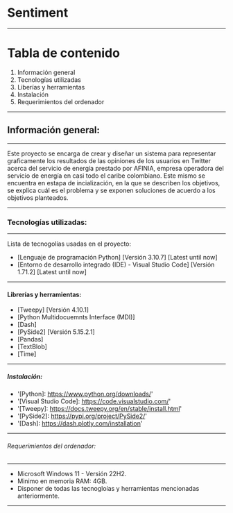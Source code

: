 # Sentiment
***
# Tabla de contenido
1. Información general
2. Tecnologías utilizadas
3. Liberías y herramientas
4. Instalación
5. Requerimientos del ordenador
***
## Información general:
***
Este proyecto se encarga de crear y diseñar un sistema para representar graficamente los resultados de las opiniones de los usuarios en Twitter acerca del servicio de energía prestado por AFINIA, empresa operadora del servicio de energía en casi todo el caribe colombiano. Este mismo se encuentra en estapa de incialización, en la que se describen los objetivos, se explica cuál es el problema y se exponen soluciones de acuerdo a los objetivos planteados. 
***
### Tecnologías utilizadas:
***
Lista de tecnogolías usadas en el proyecto:
* [Lenguaje de programación Python] [Versión 3.10.7] [Latest until now]
* [Entorno de desarrollo integrado (IDE) - Visual Studio Code] [Versión 1.71.2] [Latest until now]
***
#### Librerías y herramientas:
* [Tweepy] [Versión 4.10.1]
* [Python Multidocuemnts Interface (MDI)]
* [Dash]
* [PySide2] [Versión 5.15.2.1]
* [Pandas]
* [TextBlob]
* [Time]
***
##### Instalación:
* '[Python]: https://www.python.org/downloads/'
* '[Visual Studio Code]: https://code.visualstudio.com/'
* '[Tweepy]: https://docs.tweepy.org/en/stable/install.html'
* '[PySide2]: https://pypi.org/project/PySide2/'
* '[Dash]: https://dash.plotly.com/installation'
***
###### Requerimientos del ordenador:
***
* Microsoft Windows 11 - Versión 22H2.
* Minimo en memoria RAM: 4GB.
* Disponer de todas las tecnogloías y herramientas mencionadas anteriormente.
***
